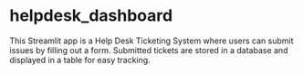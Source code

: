 # helpdesk_dashboard
This Streamlit app is a Help Desk Ticketing System where users can submit issues by filling out a form. Submitted tickets are stored in a database and displayed in a table for easy tracking.
